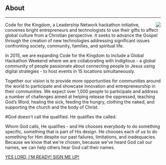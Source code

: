 ﻿## About
---
<img src="{{assets}}/images/earth.jpg" style="float:right"/>

Code for the Kingdom, a Leadership Network hackathon initiative, convenes bright entrepreneurs and technologists to use their gifts to affect global culture from a Christian perspective. It seeks to advance the Gospel through the creation of new technologies addressing significant issues confronting society, community, families, and spiritual life.

In 2015, we are expanding Code for the Kingdom to include a Global Hackathon Weekend where we are collaborating with Indigitous - a global community of people passionate about connecting people to Jesus using digital strategies - to host events in 15 locations simultaneously. 

Together our vision is to provide more opportunities for communities around the world to participate and showcase innovation and entrepreneurship in their communities. We expect over 1,000 people to participate and address a number of challenges aimed at helping release the oppressed, teaching God’s Word, healing the sick, feeding the hungry, clothing the naked, and supporting the church and the body of Christ.

#God doesn't call the qualified. He qualifies the called.

Whom God calls, He qualifies - and He chooses everybody to do something specific, something that is part of His design. He chooses each of us to do something for Him despite our past failures, limitations, and inadequacies. Because we know that we're chosen, because we've heard God call our names, we can help others hear God call their names.

<div>
  <div style="display:inline-block">
  <a class="button special-alternate"  href="https://www.eventbrite.com/e/code-for-the-kingdom-2015-jakarta-tickets-17496579741" target="_blank">
    YES LORD, I'M READY! SIGN ME UP!
  </a>
  </div>

